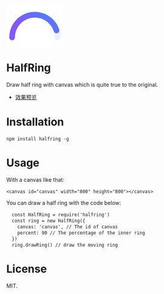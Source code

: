 ![HalfRing Logo](./logo.png)

# HalfRing
Draw half ring with canvas which is quite true to the original.

* [效果预览](https://zwf193071.github.io/halfring)

# Installation
```
npm install halfring -g

```

# Usage
With a canvas like that:
```
<canvas id="canvas" width="800" height="800"></canvas>

```
You can draw a half ring with the code below:
```
  const HalfRing = require('halfring')
  const ring = new HalfRing({
    canvas: 'canvas', // The id of canvas
    percent: 90 // The percentage of the inner ring
  })
  ring.drawRing() // draw the moving ring

```

# License
MIT.









